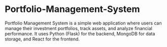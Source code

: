 # Portfolio-Management-System
Portfolio Management System is a simple web application where users can manage their investment portfolios, track assets, and analyze financial performance. It uses Python (Flask) for the backend, MongoDB for data storage, and React for the frontend.
